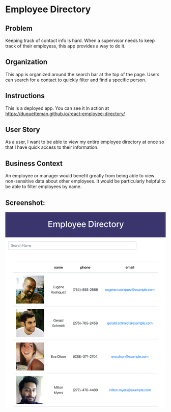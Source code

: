 # Employee Directory

## Problem
Keeping track of contact info is hard. When a supervisor needs to keep track of their employess, this app provides a way to do it. 

## Organization
This app is organized around the search bar at the top of the page. Users can search for a contact to quickly filter and find a specific person. 

## Instructions
This is a deployed app. You can see it in action at https://duquetteman.github.io/react-employee-directory/

## User Story

As a user, I want to be able to view my entire employee directory at once so that I have quick access to their information.

## Business Context

An employee or manager would benefit greatly from being able to view non-sensitive data about other employees. It would be particularly helpful to be able to filter employees by name.

## Screenshot:

<img src="example.png" title="HomePage Screenshot" alt="homepage" width=600px>







